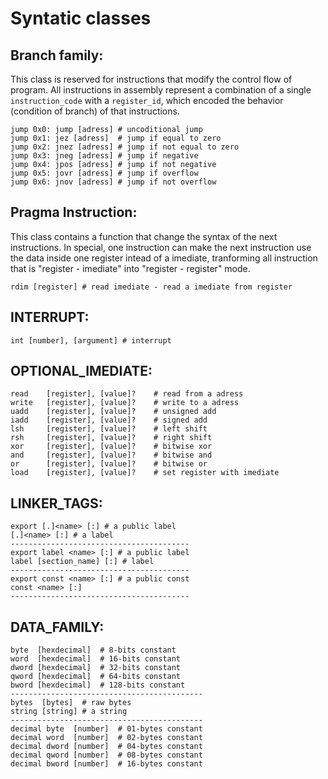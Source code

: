 # Syntatic classes

## Branch family:
This class is reserved for instructions that modify the control flow of program. All instructions in assembly represent a combination of a single `instruction_code` with a `register_id`, which encoded the behavior (condition of branch) of that instructions.

    jump 0x0: jump [adress] # uncoditional jump
    jump 0x1: jez [adress]  # jump if equal to zero
    jump 0x2: jnez [adress] # jump if not equal to zero
    jump 0x3: jneg [adress] # jump if negative
    jump 0x4: jpos [adress] # jump if not negative
    jump 0x5: jovr [adress] # jump if overflow
    jump 0x6: jnov [adress] # jump if not overflow
    
## Pragma Instruction:
This class contains a function that change the syntax of the next instructions. In special, one instruction can make the next instruction use the data inside one register intead of a imediate, tranforming all instruction that is "register - imediate" into "register - register" mode.

    rdim [register] # read imediate - read a imediate from register
    
## INTERRUPT:

    int [number], [argument] # interrupt 
    
## OPTIONAL_IMEDIATE:

    read    [register], [value]?	# read from a adress
    write   [register], [value]?	# write to a adress
    uadd    [register], [value]?	# unsigned add
    iadd    [register], [value]?	# signed add
    lsh	    [register], [value]?	# left shift
    rsh	    [register], [value]?	# right shift
    xor	    [register], [value]?	# bitwise xor
    and	    [register], [value]?	# bitwise and
    or	    [register], [value]?	# bitwise or
    load    [register], [value]?	# set register with imediate
    
## LINKER_TAGS:


    export [.]<name> [:] # a public label 
    [.]<name> [:] # a label
    ----------------------------------------
    export label <name> [:] # a public label
    label [section_name] [:] # label
    ----------------------------------------
    export const <name> [:] # a public const
    const <name> [:]
    ----------------------------------------
    
    
## DATA_FAMILY:

    byte  [hexdecimal]  # 8-bits constant
    word  [hexdecimal]  # 16-bits constant
    dword [hexdecimal]  # 32-bits constant
    qword [hexdecimal]  # 64-bits constant
    bword [hexdecimal]  # 128-bits constant
    -------------------------------------------
    bytes  [bytes]  # raw bytes
    string [string] # a string
    -------------------------------------------
    decimal byte  [number]  # 01-bytes constant
    decimal word  [number]  # 02-bytes constant
    decimal dword [number]  # 04-bytes constant
    decimal qword [number]  # 08-bytes constant
    decimal bword [number]  # 16-bytes constant
    
